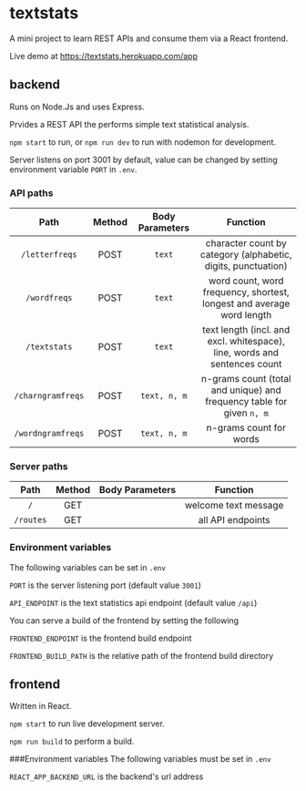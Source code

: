 # textstats
A mini project to learn REST APIs and consume them via a React frontend.

Live demo at https://textstats.herokuapp.com/app
## backend
Runs on Node.Js and uses Express.

Prvides a REST API the performs simple text statistical analysis.

`npm start` to run, or `npm run dev` to run with nodemon for development.

Server listens on port 3001 by default, value can be changed by setting environment variable `PORT` in `.env`.

### API paths
| Path | Method | Body Parameters | Function |
| :--: | :----: | :-------------: | :-------: |
| `/letterfreqs` | POST | `text` | character count by category (alphabetic, digits, punctuation) |
| `/wordfreqs` | POST | `text` | word count, word frequency, shortest, longest and average word length |
| `/textstats` | POST | `text` | text length (incl. and excl. whitespace), line, words and sentences count |
| `/charngramfreqs` | POST | `text, n, m` | n-grams count (total and unique) and frequency table for given `n, m` |
| `/wordngramfreqs` | POST | `text, n, m` | n-grams count for words |

### Server paths
| Path | Method | Body Parameters | Function |
| :--: | :----: | :-------------: | :------: |
| `/` | GET | | welcome text message |
| `/routes` | GET | | all API endpoints |

### Environment variables
The following variables can be set in `.env`

`PORT` is the server listening port (default value `3001`)

`API_ENDPOINT` is the text statistics api endpoint (default value `/api`)

You can serve a build of the frontend by setting the following

`FRONTEND_ENDPOINT` is the frontend build endpoint

`FRONTEND_BUILD_PATH` is the relative path of the frontend build directory

## frontend
Written in React.

`npm start` to run live development server.

`npm run build` to perform a build.

###Environment variables
The following variables must be set in `.env`

`REACT_APP_BACKEND_URL` is the backend's url address